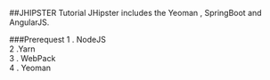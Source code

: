##JHIPSTER Tutorial
JHipster includes the Yeoman , SpringBoot and AngularJS.

###Prerequest
1 . NodeJS
<br> 2 .Yarn
<br> 3 . WebPack
<br> 4 . Yeoman
